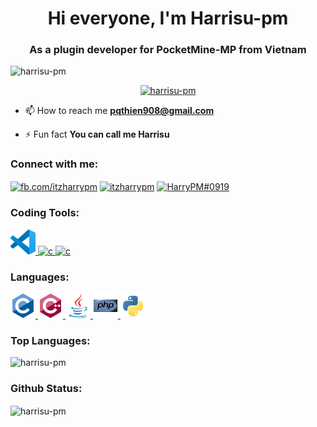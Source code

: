 <h1 align="center">Hi everyone, I'm Harrisu-pm</h1>
<h3 align="center">As a plugin developer for PocketMine-MP from Vietnam</h3>

<p align=""> <img src="https://komarev.com/ghpvc/?username=harrisu-pm&label=Profile%20views&color=0e75b6&style=flat" alt="harrisu-pm" /> </p>

<p align="center"> <a href="https://github.com/ryo-ma/github-profile-trophy"><img src="https://github-profile-trophy.vercel.app/?username=harrisu-pm&theme=onedark" alt="harrisu-pm" /></a> </p>

- 📫 How to reach me **pqthien908@gmail.com**

- ⚡ Fun fact **You can call me Harrisu**

<h3 align="left">Connect with me:</h3>
<p align="left">
<a href="https://fb.com/fb.com/itzharrypm" target="blank"><img align="center" src="https://raw.githubusercontent.com/rahuldkjain/github-profile-readme-generator/master/src/images/icons/Social/facebook.svg" alt="fb.com/itzharrypm" height="30" width="40" /></a>
<a href="https://www.youtube.com/c/itzharrypm" target="blank"><img align="center" src="https://raw.githubusercontent.com/rahuldkjain/github-profile-readme-generator/master/src/images/icons/Social/youtube.svg" alt="itzharrypm" height="30" width="40" /></a>
<a href="https://discordapp.com/users/742618466732736543" target="blank"><img align="center" src="https://raw.githubusercontent.com/rahuldkjain/github-profile-readme-generator/master/src/images/icons/Social/discord.svg" alt="HarryPM#0919" height="30" width="40" /></a>
</p>

<h3 align="left">Coding Tools:</h3>
<p align="left"> <a href="https://code.visualstudio.com/" target="_blank" rel="noreferrer"> <img src="https://raw.githubusercontent.com/github/explore/80688e429a7d4ef2fca1e82350fe8e3517d3494d/topics/visual-studio-code/visual-studio-code.png" alt="c" width="40" height="40"/> </a> <a href="https://www.sublimetext.com/" target="_blank" rel="noreferrer"> <img src="https://www.sublimehq.com/images/sublime_text.png" alt="c" width="40" height="40"/> </a> <a href="https://www.jetbrains.com/phpstorm/" target="_blank" rel="noreferrer"> <img src="https://resources.jetbrains.com/storage/products/company/brand/logos/PhpStorm_icon.png" alt="c" width="40" height="40"/> </a> </p>

<h3 align="left">Languages:</h3>
<p align="left"> <a href="https://www.cprogramming.com/" target="_blank" rel="noreferrer"> <img src="https://raw.githubusercontent.com/devicons/devicon/master/icons/c/c-original.svg" alt="c" width="40" height="40"/> </a> <a href="https://www.w3schools.com/cpp/" target="_blank" rel="noreferrer"> <img src="https://raw.githubusercontent.com/devicons/devicon/master/icons/cplusplus/cplusplus-original.svg" alt="cplusplus" width="40" height="40"/> </a> <a href="https://www.java.com" target="_blank" rel="noreferrer"> <img src="https://raw.githubusercontent.com/devicons/devicon/master/icons/java/java-original.svg" alt="java" width="40" height="40"/> </a> <a href="https://www.php.net" target="_blank" rel="noreferrer"> <img src="https://raw.githubusercontent.com/devicons/devicon/master/icons/php/php-original.svg" alt="php" width="40" height="40"/> </a> <a href="https://www.python.org" target="_blank" rel="noreferrer"> <img src="https://raw.githubusercontent.com/devicons/devicon/master/icons/python/python-original.svg" alt="python" width="40" height="40"/> </a> </p>

<h3 align="left">Top Languages:</h3>
<p><img align="" src="https://github-readme-stats.vercel.app/api/top-langs?username=harrisu-pm&show_icons=true&locale=en&layout=compact&theme=shades-of-purple" alt="harrisu-pm" /></p>
<h3 align="left">Github Status:</h3>
<p><img align="center" src="https://github-readme-stats.vercel.app/api?username=harrisu-pm&show_icons=true&locale=en&theme=shades-of-purple" alt="harrisu-pm" /></p>
